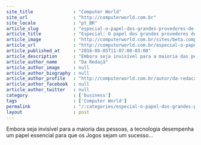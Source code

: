```yaml
---
site_title               : "Computer World"
site_url                 : "http://computerworld.com.br"
site_locale              : "pt_BR"
article_slug             : "especial-o-papel-dos-grandes-provedores-de-ti-na-rio-2016"
article_title            : "Especial: O papel dos grandes provedores de TI na Rio 2016"
article_image            : "http://computerworld.com.br/sites/beta.computerworld.com.br/files/news_articles/olimpiada_rio_2016.jpg"
article_url              : "http://computerworld.com.br/especial-o-papel-dos-grandes-provedores-de-ti-na-rio-2016"
article_published_at     : "2016-08-05T11:07:00-03:00"
article_description      : "Embora seja invisível para a maioria das pessoas, a tecnologia desempenha um papel essencial para que os Jogos sejam um sucesso..."
article_author_name      : "Da Redaçã"
article_author_image     : null
article_author_biography : null
article_author_profile   : "http://computerworld.com.br/autor/da-redacao"
article_author_facebook  : null
article_author_twitter   : null
category                 : ['business']
tags                     : ['Computer World']
permalink                : "/:categories/especial-o-papel-dos-grandes-provedores-de-ti-na-rio-2016/"
layout                   : post
---
```


Embora seja invisível para a maioria das pessoas, a tecnologia desempenha um papel essencial para que os Jogos sejam um sucesso...
